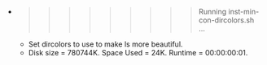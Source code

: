 * >>>>>>>>> Running inst-min-con-dircolors.sh ...
  * Set dircolors to use  to make ls more beautiful.
  * Disk size = 780744K. Space Used = 24K. Runtime = 00:00:00:01.
